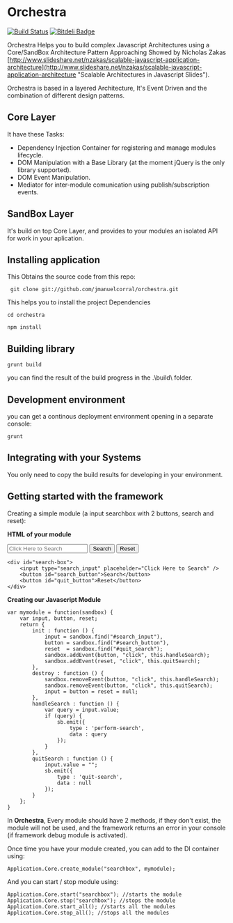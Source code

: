 # Orchestra  #

[![Build Status](https://travis-ci.org/jmanuelcorral/Orchestra.png?branch=master)](https://travis-ci.org/jmanuelcorral/Orchestra)
[![Bitdeli Badge](https://d2weczhvl823v0.cloudfront.net/jmanuelcorral/orchestra/trend.png)](https://bitdeli.com/free "Bitdeli Badge")

Orchestra Helps you to build complex Javascript Architectures using a Core/SandBox Architecture Pattern Approaching Showed by Nicholas Zakas [http://www.slideshare.net/nzakas/scalable-javascript-application-architecture](http://www.slideshare.net/nzakas/scalable-javascript-application-architecture "Scalable Architectures in Javascript Slides"). 

Orchestra is based in a layered Architecture, It's Event Driven and the combination of different design patterns. 
## Core Layer ##
It have these Tasks:

- Dependency Injection Container for registering and manage modules lifecycle.
- DOM Manipulation with a Base Library (at the moment jQuery is the only library supported).
- DOM Event Manipulation.
- Mediator for inter-module comunication using publish/subscription events.   

## SandBox Layer

It's build on top Core Layer, and provides to your modules an isolated API for work in your aplication.

## Installing application ##
This Obtains the source code from this repo:

` git clone git://github.com/jmanuelcorral/orchestra.git`

This helps you to install the project Dependencies

`cd orchestra`

`npm install`

## Building library  ##

`grunt build`

you can find the result of the build progress in the .\build\ folder.

## Development environment ##

you can get a continous deployment environment opening in a separate console: 

`grunt`

## Integrating with your Systems ##

You only need to copy the build results for developing in your environment.


## Getting started with the framework ##

Creating a simple module (a input searchbox with 2 buttons, search and reset):

**HTML of your module**
	<div id="search-box">
		<input type="search_input" placeholder="Click Here to Search" />
		<button id="search_button">Search</button>
		<button id="quit_button">Reset</button>
	</div>

	<div id="search-box">
		<input type="search_input" placeholder="Click Here to Search" />
		<button id="search_button">Search</button>
		<button id="quit_button">Reset</button>
	</div>

**Creating our Javascript Module**

	var mymodule = function(sandbox) {
		var input, button, reset;
	    return {
	        init : function () {
	            input = sandbox.find("#search_input"),
	            button = sandbox.find("#search_button"),
	            reset  = sandbox.find("#quit_search");
	            sandbox.addEvent(button, "click", this.handleSearch);
	            sandbox.addEvent(reset, "click", this.quitSearch);
	        },
	        destroy : function () {
	            sandbox.removeEvent(button, "click", this.handleSearch);
	            sandbox.removeEvent(button, "click", this.quitSearch);
	            input = button = reset = null;
	        },
	        handleSearch : function () {
	            var query = input.value;
	            if (query) {
	                sb.emit({
	                    type : 'perform-search',
	                    data : query
	                });
	            }
	        },
	        quitSearch : function () {
	            input.value = "";
	            sb.emit({
	                type : 'quit-search',
	                data : null
	            });
	        }
	    };
	}


In **Orchestra**, Every module should have 2 methods, if they don't exist, the module will not be used, and the framework returns an error in your console (if framework debug module is activated). 

Once time you have your module created, you can add to the DI container using:

	Application.Core.create_module("searchbox", mymodule);

And you can start / stop module using:

	Application.Core.start("searchbox"); //starts the module
	Application.Core.stop("searchbox"); //stops the module
	Application.Core.start_all(); //starts all the modules
	Application.Core.stop_all(); //stops all the modules

